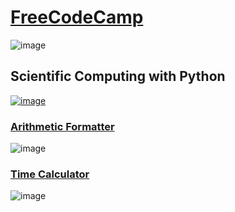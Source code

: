 # [FreeCodeCamp](https://www.freecodecamp.org/V3N2R4)

![image](https://img.shields.io/badge/freecodecamp-27273D?style=for-the-badge&logo=freecodecamp&logoColor=white)

## Scientific Computing with Python

[![image](https://github.com/Ventura94/FreeCodeCamp_Proyects_for_Certificactions/blob/master/certifications/scientific_computing_with_python.png?raw=true)](https://www.freecodecamp.org/certification/V3N2R4/scientific-computing-with-python-v7)

### [Arithmetic Formatter](https://github.com/Ventura94/FreeCodeCamp_Proyects_for_Certificactions/tree/master/Arithmetic%20Formatter)

![image](https://img.shields.io/badge/Python-FFD43B?style=for-the-badge&logo=python&logoColor=blue)

### [Time Calculator](https://github.com/Ventura94/FreeCodeCamp_Proyects_for_Certificactions/tree/master/Time%20Calculator)

![image](https://img.shields.io/badge/Python-FFD43B?style=for-the-badge&logo=python&logoColor=blue)
